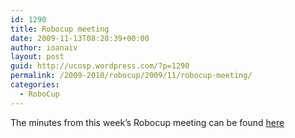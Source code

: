 ```yaml
---
id: 1290
title: Robocup meeting
date: 2009-11-13T08:28:39+00:00
author: ioanaiv
layout: post
guid: http://ucosp.wordpress.com/?p=1290
permalink: /2009-2010/robocup/2009/11/robocup-meeting/
categories:
  - RoboCup
---
```

The minutes from this week&#8217;s Robocup meeting can be found [here](http://chani.ccdevnet.org/robocup/minutes/nov09.txt)